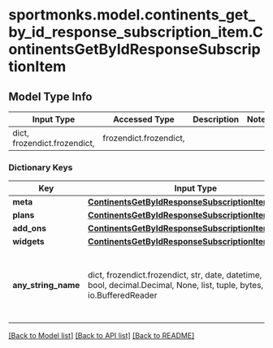 # sportmonks.model.continents_get_by_id_response_subscription_item.ContinentsGetByIdResponseSubscriptionItem

## Model Type Info
Input Type | Accessed Type | Description | Notes
------------ | ------------- | ------------- | -------------
dict, frozendict.frozendict,  | frozendict.frozendict,  |  | 

### Dictionary Keys
Key | Input Type | Accessed Type | Description | Notes
------------ | ------------- | ------------- | ------------- | -------------
**meta** | [**ContinentsGetByIdResponseSubscriptionItemMeta**](ContinentsGetByIdResponseSubscriptionItemMeta.md) | [**ContinentsGetByIdResponseSubscriptionItemMeta**](ContinentsGetByIdResponseSubscriptionItemMeta.md) |  | [optional] 
**plans** | [**ContinentsGetByIdResponseSubscriptionItemPlans**](ContinentsGetByIdResponseSubscriptionItemPlans.md) | [**ContinentsGetByIdResponseSubscriptionItemPlans**](ContinentsGetByIdResponseSubscriptionItemPlans.md) |  | [optional] 
**add_ons** | [**ContinentsGetByIdResponseSubscriptionItemAddOns**](ContinentsGetByIdResponseSubscriptionItemAddOns.md) | [**ContinentsGetByIdResponseSubscriptionItemAddOns**](ContinentsGetByIdResponseSubscriptionItemAddOns.md) |  | [optional] 
**widgets** | [**ContinentsGetByIdResponseSubscriptionItemWidgets**](ContinentsGetByIdResponseSubscriptionItemWidgets.md) | [**ContinentsGetByIdResponseSubscriptionItemWidgets**](ContinentsGetByIdResponseSubscriptionItemWidgets.md) |  | [optional] 
**any_string_name** | dict, frozendict.frozendict, str, date, datetime, int, float, bool, decimal.Decimal, None, list, tuple, bytes, io.FileIO, io.BufferedReader | frozendict.frozendict, str, BoolClass, decimal.Decimal, NoneClass, tuple, bytes, FileIO | any string name can be used but the value must be the correct type | [optional]

[[Back to Model list]](../../README.md#documentation-for-models) [[Back to API list]](../../README.md#documentation-for-api-endpoints) [[Back to README]](../../README.md)

